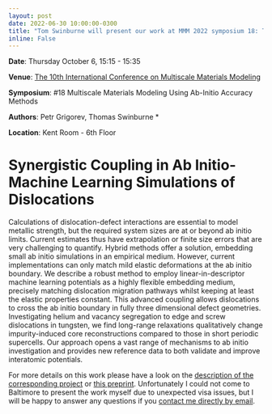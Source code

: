 ```yaml
---
layout: post
date: 2022-06-30 10:00:00-0300
title: "Tom Swinburne will present our work at MMM 2022 symposium 18: Thursday October 6, 15:15."
inline: False
---
```


**Date**: Thursday October 6, 15:15 - 15:35

**Venue**: [The 10th International Conference on Multiscale Materials Modeling](https://mmm10.jhu.edu/)

**Symposium**: #18 Multiscale Materials Modeling Using Ab-Initio Accuracy Methods

**Authors**: Petr Grigorev, Thomas Swinburne *

**Location**:	Kent Room - 6th Floor


# Synergistic Coupling in Ab Initio-Machine Learning Simulations of Dislocations

Calculations of dislocation-defect interactions are essential to model metallic strength, but the required system sizes are at or beyond ab initio limits. Current estimates thus have extrapolation or finite size errors that are very challenging to quantify. Hybrid methods offer a solution, embedding small ab initio simulations in an empirical medium. However, current implementations can only match mild elastic deformations at the ab initio boundary. We describe a robust method to employ linear-in-descriptor machine learning potentials as a highly flexible embedding medium, precisely matching dislocation migration pathways whilst keeping at least the elastic properties constant. This advanced coupling allows dislocations to cross the ab initio boundary in fully three dimensional defect geometries. Investigating helium and vacancy segregation to edge and screw dislocations in tungsten, we find long-range relaxations qualitatively change impurity-induced core reconstructions compared to those in short periodic supercells. Our approach opens a vast range of mechanisms to ab initio investigation and provides new reference data to both validate and improve interatomic potentials.

For more details on this work please have a look on the [description of the corresponding project](/projects/qmml) or [this preprint](https://arxiv.org/abs/2111.11262). Unfortunately I could not come to Baltimore to present the work myself due to unexpected visa issues, but I will be happy to answer any questions if you [contact me directly by email](mailto:petr.y.grigorev@gmail.com).
